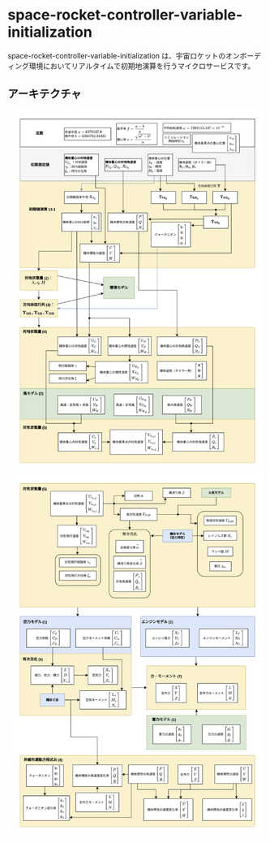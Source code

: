 # space-rocket-controller-variable-initialization

space-rocket-controller-variable-initialization は、宇宙ロケットのオンボーディング環境においてリアルタイムで初期地演算を行うマイクロサービスです。  

## アーキテクチャ
![アーキテクチャ1](pics/simulation_program_outline1-1.png)
![アーキテクチャ2](pics/simulation_program_outline1-2.png)